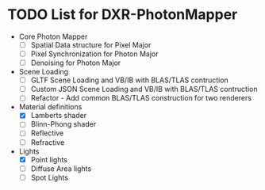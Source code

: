 # TODO List for DXR-PhotonMapper

* Core Photon Mapper
  * [ ] Spatial Data structure for Pixel Major
  * [ ] Pixel Synchronization for Photon Major
  * [ ] Denoising for Photon Major

* Scene Loading
  * [ ] GLTF Scene Loading and VB/IB with BLAS/TLAS contruction
  * [ ] Custom JSON Scene Loading and VB/IB with BLAS/TLAS contruction
  * [ ] Refactor - Add common BLAS/TLAS construction for two renderers

* Material definitions
  * [x] Lamberts shader
  * [ ] Blinn-Phong shader
  * [ ] Reflective
  * [ ] Refractive

* Lights
  * [x] Point lights
  * [ ] Diffuse Area lights
  * [ ] Spot Lights
